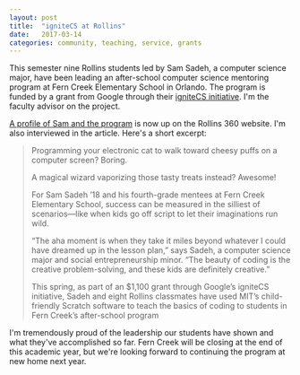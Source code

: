```yaml
---
layout: post
title:  "igniteCS at Rollins"
date:   2017-03-14
categories: community, teaching, service, grants
---
```


This semester nine Rollins students led by Sam Sadeh, a computer science major, have been leading an after-school computer science mentoring program at Fern Creek Elementary School in Orlando. The program is funded by a grant from Google through their [igniteCS initiative](https://ignitecs.withgoogle.com). I'm the faculty advisor on the project.

[A profile of Sam and the program](https://360.rollins.edu/people/igniting-kids-imagination-through-computer-science) is now up on the Rollins 360 website. I'm also interviewed in the article. Here's a short excerpt:

>Programming your electronic cat to walk toward cheesy puffs on a computer screen? Boring.
>
>A magical wizard vaporizing those tasty treats instead? Awesome!
>
>For Sam Sadeh ’18 and his fourth-grade mentees at Fern Creek Elementary School, success can be measured in the silliest of scenarios—like when kids go off script to let their imaginations run wild.
>
> “The aha moment is when they take it miles beyond whatever I could have dreamed up in the lesson plan,” says Sadeh, a computer science major and social entrepreneurship minor. “The beauty of coding is the creative problem-solving, and these kids are definitely creative.”
>
> This spring, as part of an $1,100 grant through Google’s igniteCS initiative, Sadeh and eight Rollins classmates have used MIT’s child-friendly Scratch software to teach the basics of coding to students in Fern Creek’s after-school program

I'm tremendously proud of the leadership our students have shown and what they've accomplished so far. Fern Creek will be closing at the end of this academic year, but we're looking forward to continuing the program at new home next year.
